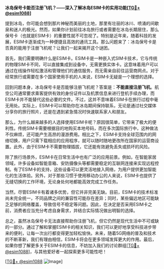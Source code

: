 **冰岛保号卡能否注册飞机？——深入了解冰岛ESIM卡的实用功能[[TG💪+ @esim1088](https://t.me/s/esim1088)]**

提到冰岛，你可能会想到那片神秘而美丽的土地，那里有壮丽的冰川、喷涌的间歇泉和迷人的极光。然而，如果你计划前往冰岛旅行或者需要在冰岛长期居住，那么保号卡（也就是ESIM卡）的重要性就不可忽视了。特别是近年来，随着科技的发展，ESIM卡逐渐成为一种便捷且高效的通讯工具。那么问题来了：冰岛保号卡是否真的能用于注册飞机呢？让我们一起来揭开这个谜团。

首先，我们需要明确什么是ESIM卡。ESIM卡是一种嵌入式SIM卡技术，它与传统的物理SIM卡不同，可以直接集成到设备中，无需更换实体卡。这意味着用户可以通过在线操作轻松激活和管理他们的通信服务，而无需亲自前往运营商网点。对于经常旅行或需要在多个国家使用手机的人来说，ESIM卡无疑是一个理想的选择。

回到问题本身，冰岛保号卡是否能够注册飞机呢？答案是：**不能直接注册飞机**。航空公司通常要求乘客提供有效的身份证件以及机票信息来进行登机手续办理，而ESIM卡并不能替代这些必要的文件。不过，这并不意味着ESIM卡在旅行过程中毫无用处。实际上，ESIM卡可以帮助你在冰岛期间保持联系，无论是通过社交媒体分享你的旅行照片，还是在遇到紧急情况时快速联系家人和朋友。

那么，为什么越来越多的人选择使用ESIM卡呢？原因很简单，它带来了极大的便利性。传统SIM卡需要根据目的地购买本地号码，而在多次国际旅行中，这种做法不仅麻烦，还可能产生高昂的漫游费用。相比之下，ESIM卡支持全球范围内的网络切换，用户只需下载相应的应用程序，就可以随时随地更改所在国家的运营商设置。此外，由于ESIM卡不需要物理插拔，它还能有效避免丢失或损坏的风险。

除了旅行场景外，ESIM卡在日常生活中也有广泛的应用前景。例如，在智能家居领域，许多设备如智能音箱、安防摄像头等都需要稳定的互联网连接来实现远程控制。有了ESIM卡的支持，这些设备可以更灵活地接入网络，为用户提供更加智能化的生活体验。另外，对于那些习惯于使用移动办公的人来说，ESIM卡也提供了无缝切换的工作环境，无论身处何地都能高效完成工作任务。

当然，尽管ESIM卡有着诸多优势，但它并非完美无缺。目前，ESIM卡的技术标准尚未完全统一，不同品牌之间的兼容性可能存在差异；同时，某些偏远地区可能缺乏足够的网络覆盖，导致信号不稳定等问题。因此，在决定是否采用ESIM卡之前，消费者应当充分考虑自身需求，并结合实际情况做出明智的选择。

总之，虽然冰岛保号卡无法直接帮助你注册飞机，但它仍然是现代生活中不可或缺的一部分。通过了解和掌握ESIM卡的相关知识，我们可以更好地享受科技进步带来的便利，让每一次出行都变得更加轻松愉快。未来，随着5G网络的普及和技术的不断革新，我们有理由相信，ESIM卡将会在更多领域发挥更大的作用。最后，如果你想了解更多关于ESIM卡的信息，不妨加入我们的讨论群组[[TG💪+ @esim1088](https://t.me/s/esim1088)]，与其他爱好者一起探索更多可能性吧！

[[TG💪+ @esim1088](https://t.me/s/esim1088) ![Image](https://i.postimg.cc/4NQfJmqS/Snipaste-2025-05-13-00-14-12.png)]